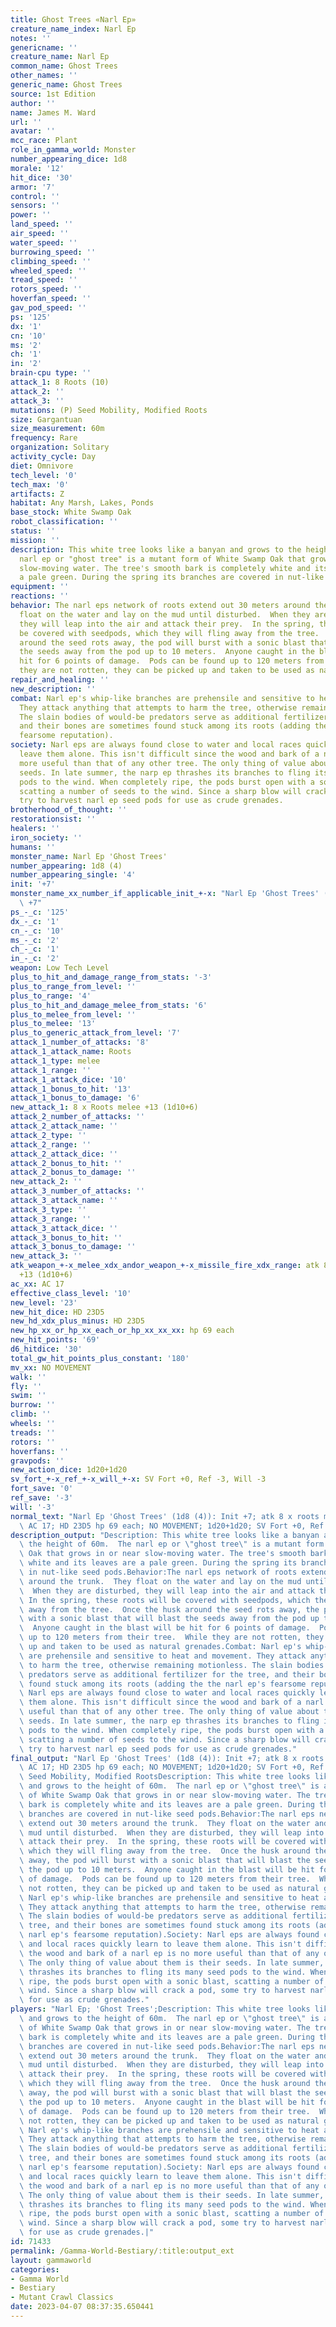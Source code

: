 ```yaml
---
title: Ghost Trees «Narl Ep»
creature_name_index: Narl Ep
notes: ''
genericname: ''
creature_name: Narl Ep
common_name: Ghost Trees
other_names: ''
generic_name: Ghost Trees
source: 1st Edition
author: ''
name: James M. Ward
url: ''
avatar: ''
mcc_race: Plant
role_in_gamma_world: Monster
number_appearing_dice: 1d8
morale: '12'
hit_dice: '30'
armor: '7'
control: ''
sensors: ''
power: ''
land_speed: ''
air_speed: ''
water_speed: ''
burrowing_speed: ''
climbing_speed: ''
wheeled_speed: ''
tread_speed: ''
rotors_speed: ''
hoverfan_speed: ''
gav_pod_speed: ''
ps: '125'
dx: '1'
cn: '10'
ms: '2'
ch: '1'
in: '2'
brain-cpu type: ''
attack_1: 8 Roots (10)
attack_2: ''
attack_3: ''
mutations: (P) Seed Mobility, Modified Roots
size: Gargantuan
size_measurement: 60m
frequency: Rare
organization: Solitary
activity_cycle: Day
diet: Omnivore
tech_level: '0'
tech_max: '0'
artifacts: Z
habitat: Any Marsh, Lakes, Ponds
base_stock: White Swamp Oak
robot_classification: ''
status: ''
mission: ''
description: This white tree looks like a banyan and grows to the height of 60m.  The
  narl ep or "ghost tree" is a mutant form of White Swamp Oak that grows in or near
  slow-moving water. The tree's smooth bark is completely white and its leaves are
  a pale green. During the spring its branches are covered in nut-like seed pods.
equipment: ''
reactions: ''
behavior: The narl eps network of roots extend out 30 meters around the trunk.  They
  float on the water and lay on the mud until disturbed.  When they are disturbed,
  they will leap into the air and attack their prey.  In the spring, these roots will
  be covered with seedpods, which they will fling away from the tree.  Once the husk
  around the seed rots away, the pod will burst with a sonic blast that will blast
  the seeds away from the pod up to 10 meters.  Anyone caught in the blast will be
  hit for 6 points of damage.  Pods can be found up to 120 meters from their tree.  While
  they are not rotten, they can be picked up and taken to be used as natural grenades.
repair_and_healing: ''
new_description: ''
combat: Narl ep's whip-like branches are prehensile and sensitive to heat and movement.
  They attack anything that attempts to harm the tree, otherwise remaining motionless.
  The slain bodies of would-be predators serve as additional fertilizer for the tree,
  and their bones are sometimes found stuck among its roots (adding the the narl ep's
  fearsome reputation).
society: Narl eps are always found close to water and local races quickly learn to
  leave them alone. This isn't difficult since the wood and bark of a narl ep is no
  more useful than that of any other tree. The only thing of value about them is their
  seeds. In late summer, the narp ep thrashes its branches to fling its many seed
  pods to the wind. When completely ripe, the pods burst open with a sonic blast,
  scatting a number of seeds to the wind. Since a sharp blow will crack a pod, some
  try to harvest narl ep seed pods for use as crude grenades.
brotherhood_of_thought: ''
restorationsist: ''
healers: ''
iron_society: ''
humans: ''
monster_name: Narl Ep 'Ghost Trees'
number_appearing: 1d8 (4)
number_appearing_single: '4'
init: '+7'
monster_name_xx_number_if_applicable_init_+-x: "Narl Ep 'Ghost Trees' (1d8 (4)): Init\
  \ +7"
ps_-_c: '125'
dx_-_c: '1'
cn_-_c: '10'
ms_-_c: '2'
ch_-_c: '1'
in_-_c: '2'
weapon: Low Tech Level
plus_to_hit_and_damage_range_from_stats: '-3'
plus_to_range_from_level: ''
plus_to_range: '4'
plus_to_hit_and_damage_melee_from_stats: '6'
plus_to_melee_from_level: ''
plus_to_melee: '13'
plus_to_generic_attack_from_level: '7'
attack_1_number_of_attacks: '8'
attack_1_attack_name: Roots
attack_1_type: melee
attack_1_range: ''
attack_1_attack_dice: '10'
attack_1_bonus_to_hit: '13'
attack_1_bonus_to_damage: '6'
new_attack_1: 8 x Roots melee +13 (1d10+6)
attack_2_number_of_attacks: ''
attack_2_attack_name: ''
attack_2_type: ''
attack_2_range: ''
attack_2_attack_dice: ''
attack_2_bonus_to_hit: ''
attack_2_bonus_to_damage: ''
new_attack_2: ''
attack_3_number_of_attacks: ''
attack_3_attack_name: ''
attack_3_type: ''
attack_3_range: ''
attack_3_attack_dice: ''
attack_3_bonus_to_hit: ''
attack_3_bonus_to_damage: ''
new_attack_3: ''
atk_weapon_+-x_melee_xdx_andor_weapon_+-x_missile_fire_xdx_range: atk 8 x roots melee
  +13 (1d10+6)
ac_xx: AC 17
effective_class_level: '10'
new_level: '23'
new_hit_dice: HD 23D5
new_hd_xdx_plus_minus: HD 23D5
new_hp_xx_or_hp_xx_each_or_hp_xx_xx_xx: hp 69 each
new_hit_points: '69'
d6_hitdice: '30'
total_gw_hit_points_plus_constant: '180'
mv_xx: NO MOVEMENT
walk: ''
fly: ''
swim: ''
burrow: ''
climb: ''
wheels: ''
treads: ''
rotors: ''
hoverfans: ''
gravpods: ''
new_action_dice: 1d20+1d20
sv_fort_+-x_ref_+-x_will_+-x: SV Fort +0, Ref -3, Will -3
fort_save: '0'
ref_save: '-3'
will: '-3'
normal_text: "Narl Ep 'Ghost Trees' (1d8 (4)): Init +7; atk 8 x roots melee +13 (1d10+6);\
  \ AC 17; HD 23D5 hp 69 each; NO MOVEMENT; 1d20+1d20; SV Fort +0, Ref -3, Will -3"
description_output: "Description: This white tree looks like a banyan and grows to\
  \ the height of 60m.  The narl ep or \"ghost tree\" is a mutant form of White Swamp\
  \ Oak that grows in or near slow-moving water. The tree's smooth bark is completely\
  \ white and its leaves are a pale green. During the spring its branches are covered\
  \ in nut-like seed pods.Behavior:The narl eps network of roots extend out 30 meters\
  \ around the trunk.  They float on the water and lay on the mud until disturbed.\
  \  When they are disturbed, they will leap into the air and attack their prey. \
  \ In the spring, these roots will be covered with seedpods, which they will fling\
  \ away from the tree.  Once the husk around the seed rots away, the pod will burst\
  \ with a sonic blast that will blast the seeds away from the pod up to 10 meters.\
  \  Anyone caught in the blast will be hit for 6 points of damage.  Pods can be found\
  \ up to 120 meters from their tree.  While they are not rotten, they can be picked\
  \ up and taken to be used as natural grenades.Combat: Narl ep's whip-like branches\
  \ are prehensile and sensitive to heat and movement. They attack anything that attempts\
  \ to harm the tree, otherwise remaining motionless. The slain bodies of would-be\
  \ predators serve as additional fertilizer for the tree, and their bones are sometimes\
  \ found stuck among its roots (adding the the narl ep's fearsome reputation).Society:\
  \ Narl eps are always found close to water and local races quickly learn to leave\
  \ them alone. This isn't difficult since the wood and bark of a narl ep is no more\
  \ useful than that of any other tree. The only thing of value about them is their\
  \ seeds. In late summer, the narp ep thrashes its branches to fling its many seed\
  \ pods to the wind. When completely ripe, the pods burst open with a sonic blast,\
  \ scatting a number of seeds to the wind. Since a sharp blow will crack a pod, some\
  \ try to harvest narl ep seed pods for use as crude grenades."
final_output: "Narl Ep 'Ghost Trees' (1d8 (4)): Init +7; atk 8 x roots melee +13 (1d10+6);\
  \ AC 17; HD 23D5 hp 69 each; NO MOVEMENT; 1d20+1d20; SV Fort +0, Ref -3, Will -3(P)\
  \ Seed Mobility, Modified RootsDescription: This white tree looks like a banyan\
  \ and grows to the height of 60m.  The narl ep or \"ghost tree\" is a mutant form\
  \ of White Swamp Oak that grows in or near slow-moving water. The tree's smooth\
  \ bark is completely white and its leaves are a pale green. During the spring its\
  \ branches are covered in nut-like seed pods.Behavior:The narl eps network of roots\
  \ extend out 30 meters around the trunk.  They float on the water and lay on the\
  \ mud until disturbed.  When they are disturbed, they will leap into the air and\
  \ attack their prey.  In the spring, these roots will be covered with seedpods,\
  \ which they will fling away from the tree.  Once the husk around the seed rots\
  \ away, the pod will burst with a sonic blast that will blast the seeds away from\
  \ the pod up to 10 meters.  Anyone caught in the blast will be hit for 6 points\
  \ of damage.  Pods can be found up to 120 meters from their tree.  While they are\
  \ not rotten, they can be picked up and taken to be used as natural grenades.Combat:\
  \ Narl ep's whip-like branches are prehensile and sensitive to heat and movement.\
  \ They attack anything that attempts to harm the tree, otherwise remaining motionless.\
  \ The slain bodies of would-be predators serve as additional fertilizer for the\
  \ tree, and their bones are sometimes found stuck among its roots (adding the the\
  \ narl ep's fearsome reputation).Society: Narl eps are always found close to water\
  \ and local races quickly learn to leave them alone. This isn't difficult since\
  \ the wood and bark of a narl ep is no more useful than that of any other tree.\
  \ The only thing of value about them is their seeds. In late summer, the narp ep\
  \ thrashes its branches to fling its many seed pods to the wind. When completely\
  \ ripe, the pods burst open with a sonic blast, scatting a number of seeds to the\
  \ wind. Since a sharp blow will crack a pod, some try to harvest narl ep seed pods\
  \ for use as crude grenades."
players: "Narl Ep; 'Ghost Trees';Description: This white tree looks like a banyan\
  \ and grows to the height of 60m.  The narl ep or \"ghost tree\" is a mutant form\
  \ of White Swamp Oak that grows in or near slow-moving water. The tree's smooth\
  \ bark is completely white and its leaves are a pale green. During the spring its\
  \ branches are covered in nut-like seed pods.Behavior:The narl eps network of roots\
  \ extend out 30 meters around the trunk.  They float on the water and lay on the\
  \ mud until disturbed.  When they are disturbed, they will leap into the air and\
  \ attack their prey.  In the spring, these roots will be covered with seedpods,\
  \ which they will fling away from the tree.  Once the husk around the seed rots\
  \ away, the pod will burst with a sonic blast that will blast the seeds away from\
  \ the pod up to 10 meters.  Anyone caught in the blast will be hit for 6 points\
  \ of damage.  Pods can be found up to 120 meters from their tree.  While they are\
  \ not rotten, they can be picked up and taken to be used as natural grenades.Combat:\
  \ Narl ep's whip-like branches are prehensile and sensitive to heat and movement.\
  \ They attack anything that attempts to harm the tree, otherwise remaining motionless.\
  \ The slain bodies of would-be predators serve as additional fertilizer for the\
  \ tree, and their bones are sometimes found stuck among its roots (adding the the\
  \ narl ep's fearsome reputation).Society: Narl eps are always found close to water\
  \ and local races quickly learn to leave them alone. This isn't difficult since\
  \ the wood and bark of a narl ep is no more useful than that of any other tree.\
  \ The only thing of value about them is their seeds. In late summer, the narp ep\
  \ thrashes its branches to fling its many seed pods to the wind. When completely\
  \ ripe, the pods burst open with a sonic blast, scatting a number of seeds to the\
  \ wind. Since a sharp blow will crack a pod, some try to harvest narl ep seed pods\
  \ for use as crude grenades.|"
id: 71433
permalink: /Gamma-World-Bestiary/:title:output_ext
layout: gammaworld
categories:
- Gamma World
- Bestiary
- Mutant Crawl Classics
date: 2023-04-07 08:37:35.650441
---
```

